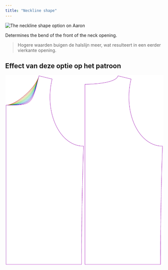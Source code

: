 ```yaml
---
title: "Neckline shape"
---
```


![The neckline shape option on Aaron](./necklinebend.svg)

Determines the bend of the front of the neck opening.

> Hogere waarden buigen de halslijn meer, wat resulteert in een eerder vierkante opening.

## Effect van deze optie op het patroon

![This image shows the effect of this option by superimposing several variants that have a different value for this option](aaron_necklinebend_sample.svg "Effect of this option on the pattern")
